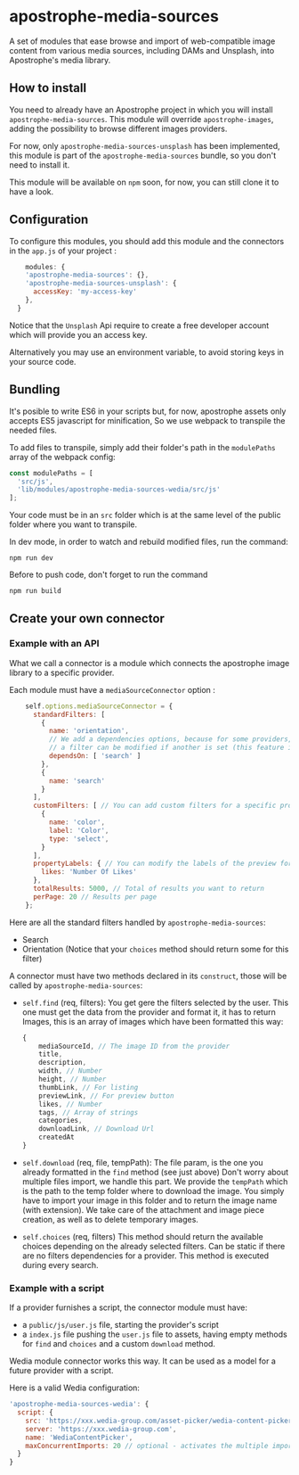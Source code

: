 # apostrophe-media-sources

A set of modules that ease browse and import of web-compatible image content from various media sources, including DAMs and Unsplash, into Apostrophe's media library.

## How to install

You need to already have an Apostrophe project in which you will install `apostrophe-media-sources`.
This module will override `apostrophe-images`, adding the possibility to browse different images providers.

For now, only `apostrophe-media-sources-unsplash` has been implemented, this module is part of the `apostrophe-media-sources` bundle, so you don't need to install it.

This module will be available on `npm` soon, for now, you can still clone it to have a look.

## Configuration

To configure this modules, you should add this module and the connectors in the `app.js` of your project :
```javascript
    modules: {
    'apostrophe-media-sources': {},
    'apostrophe-media-sources-unsplash': {
      accessKey: 'my-access-key'
    },
  }
```

Notice that the `Unsplash` Api require to create a free developer account which will provide you an access key.

Alternatively you may use an environment variable, to avoid storing keys in your source code.

## Bundling
It's posible to write ES6 in your scripts but, for now, apostrophe assets only accepts ES5 javascript for minification,
So we use webpack to transpile the needed files.

To add files to transpile, simply add their folder's path in the `modulePaths` array of the webpack config:

```javascript
const modulePaths = [
  'src/js',
  'lib/modules/apostrophe-media-sources-wedia/src/js'
];
```

Your code must be in an `src` folder which is at the same level of the public folder where you want to transpile.

In dev mode, in order to watch and rebuild modified files, run the command:
```
npm run dev
```

Before to push code, don't forget to run the command
```
npm run build
```

## Create your own connector

### Example with an API

What we call a connector is a module which connects the apostrophe image library to a specific provider.

Each module must have a `mediaSourceConnector` option :
```javascript
    self.options.mediaSourceConnector = {
      standardFilters: [
        {
          name: 'orientation',
          // We add a dependencies options, because for some providers,
          // a filter can be modified if another is set (this feature isn't stable)
          dependsOn: [ 'search' ]
        },
        {
          name: 'search'
        }
      ],
      customFilters: [ // You can add custom filters for a specific provider
        {
          name: 'color',
          label: 'Color',
          type: 'select',
        }
      ],
      propertyLabels: { // You can modify the labels of the preview form
        likes: 'Number Of Likes'
      },
      totalResults: 5000, // Total of results you want to return
      perPage: 20 // Results per page
    };
```

Here are all the standard filters handled by `apostrophe-media-sources`:
* Search
* Orientation (Notice that your `choices` method should return some for this filter)

A connector must have two methods declared in its `construct`,
those will be called by `apostrophe-media-sources`:

* `self.find` (req, filters):
  You get gere the filters selected by the user.
  This one must get the data from the provider and format it, it has to return
  Images, this is an array of images which have been formatted this way:

  ```javascript
  {
      mediaSourceId, // The image ID from the provider
      title,
      description,
      width, // Number
      height, // Number
      thumbLink, // For listing
      previewLink, // For preview button
      likes, // Number
      tags, // Array of strings
      categories,
      downloadLink, // Download Url
      createdAt
  }
  ```

* `self.download` (req, file, tempPath):
The file param, is the one you already formatted in the `find` method (see just above)
Don't worry about multiple files import, we handle this part.
We provide the `tempPath` which is the path to the temp folder where to download the image.
You simply have to import your image in this folder and to return the image name (with extension).
We take care of the attachment and image piece creation, as well as to delete temporary images.

* `self.choices` (req, filters)
This method should return the available choices depending on the already selected filters.
Can be static if there are no filters dependencies for a provider.
This method is executed during every search.

### Example with a script

If a provider furnishes a script, the connector module must have:
- a `public/js/user.js` file, starting the provider's script
- a `index.js` file pushing the `user.js` file to assets, having empty methods for `find` and `choices` and a custom `download` method.

Wedia module connector works this way. It can be used as a model for a future provider with a script.

Here is a valid Wedia configuration:

```js
'apostrophe-media-sources-wedia': {
  script: {
    src: 'https://xxx.wedia-group.com/asset-picker/wedia-content-picker.js',
    server: 'https://xxx.wedia-group.com',
    name: 'WediaContentPicker',
    maxConcurrentImports: 20 // optional - activates the multiple import - if absent, only single import will be available
  }
}
```
